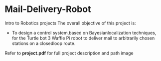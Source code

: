# Mail-Delivery-Robot
Intro to Robotics projects
The overall objective of this project is:

* To design a control system,based on Bayesian­localization techniques, for the Turtle­ bot 3 Waffle Pi robot to deliver mail to arbitrarily chosen stations on a closed­loop route.

Refer to **project.pdf** for full project description and path image
